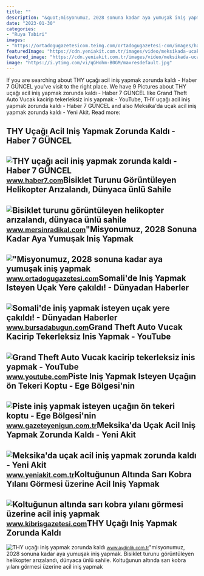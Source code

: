 ```yaml
---
title: ""
description: "&quot;misyonumuz, 2028 sonuna kadar aya yumuşak iniş yapmak"
date: "2023-01-30"
categories:
- "Ruya Tabiri"
images:
- "https://ortadogugazetesicom.teimg.com/ortadogugazetesi-com/images/haberler/2021/03/tua-baskani-yildirim-misyonumuz-2028-sonuna-kadar-aya-yumusak-inis-yapmak_1e24c.jpg"
featuredImage: "https://cdn.yeniakit.com.tr/images/video/meksikada-ucak-acil-inis-yapmak-zorunda-h1658291248.jpg"
featured_image: "https://cdn.yeniakit.com.tr/images/video/meksikada-ucak-acil-inis-yapmak-zorunda-h1658291248.jpg"
image: "https://i.ytimg.com/vi/qGHohm-B0GM/maxresdefault.jpg"
---
```


If you are searching about THY uçağı acil iniş yapmak zorunda kaldı - Haber 7 GÜNCEL you've visit to the right place. We have 9 Pictures about THY uçağı acil iniş yapmak zorunda kaldı - Haber 7 GÜNCEL like Grand Theft Auto Vucak kacirip tekerleksiz inis yapmak - YouTube, THY uçağı acil iniş yapmak zorunda kaldı - Haber 7 GÜNCEL and also Meksika'da uçak acil iniş yapmak zorunda kaldı - Yeni Akit. Read more:

THY Uçağı Acil Iniş Yapmak Zorunda Kaldı - Haber 7 GÜNCEL
---------------------------------------------------------

 ![THY uçağı acil iniş yapmak zorunda kaldı - Haber 7 GÜNCEL](https://i20.haber7.net/resize/1280x720/haber/haber7/photos/thy_ucagi_acil_inis_yapmak_zorunda_kaldi_1431292623_6736.jpg) <small>www.haber7.com</small>Bisiklet Turunu Görüntüleyen Helikopter Arızalandı, Dünyaca ünlü Sahile
-----------------------------------------------------------------------

 ![Bisiklet turunu görüntüleyen helikopter arızalandı, dünyaca ünlü sahile](https://www.mersinradikal.com/images/haberler/2022/02/bisiklet_turunu_goruntuleyen_helikopter_arizalandi_dunyaca_unlu_sahile_inis_yapmak_zorunda_kaldi.jpg) <small>www.mersinradikal.com</small>"Misyonumuz, 2028 Sonuna Kadar Aya Yumuşak Iniş Yapmak
------------------------------------------------------

 !["Misyonumuz, 2028 sonuna kadar aya yumuşak iniş yapmak](https://ortadogugazetesicom.teimg.com/ortadogugazetesi-com/images/haberler/2021/03/tua-baskani-yildirim-misyonumuz-2028-sonuna-kadar-aya-yumusak-inis-yapmak_1e24c.jpg) <small>www.ortadogugazetesi.com</small>Somali'de Iniş Yapmak Isteyen Uçak Yere çakıldı! - Dünyadan Haberler
--------------------------------------------------------------------

 ![Somali'de iniş yapmak isteyen uçak yere çakıldı! - Dünyadan Haberler](https://images.bursadabugun.com/haber/2022/07/18/1528814-somali-de-inis-yapmak-isteyen-ucak-yere-cakildi-62d55a256c224.jpg) <small>www.bursadabugun.com</small>Grand Theft Auto Vucak Kacirip Tekerleksiz Inis Yapmak - YouTube
----------------------------------------------------------------

 ![Grand Theft Auto Vucak kacirip tekerleksiz inis yapmak - YouTube](https://i.ytimg.com/vi/qGHohm-B0GM/maxresdefault.jpg) <small>www.youtube.com</small>Piste Iniş Yapmak Isteyen Uçağın ön Tekeri Koptu - Ege Bölgesi'nin
------------------------------------------------------------------

 ![Piste iniş yapmak isteyen uçağın ön tekeri koptu - Ege Bölgesi'nin](https://gazeteyeniguncomtr.teimg.com/crop/1280x720/gazeteyenigun-com-tr/uploads/2022/07/piste-inis-yapmak-isteyen-ucagin-on-tekeri-koptu.jpg) <small>www.gazeteyenigun.com.tr</small>Meksika'da Uçak Acil Iniş Yapmak Zorunda Kaldı - Yeni Akit
----------------------------------------------------------

 ![Meksika'da uçak acil iniş yapmak zorunda kaldı - Yeni Akit](https://cdn.yeniakit.com.tr/images/video/meksikada-ucak-acil-inis-yapmak-zorunda-h1658291248.jpg) <small>www.yeniakit.com.tr</small>Koltuğunun Altında Sarı Kobra Yılanı Görmesi üzerine Acil Iniş Yapmak
---------------------------------------------------------------------

 ![Koltuğunun altında sarı kobra yılanı görmesi üzerine acil iniş yapmak](https://www.kibrisgazetesi.com/images/resize/100/600x315/haberler/2023/04/koltugunun_altinda_sari_kobra_yilani_gormesi_uzerine_acil_inis_yapmak_zorunda_kaldi_h148402_84d07.jpg) <small>www.kibrisgazetesi.com</small>THY Uçağı Iniş Yapmak Zorunda Kaldı
-----------------------------------

 ![THY uçağı iniş yapmak zorunda kaldı](https://img.aydinlik.com.tr/rcman/Cw1280h720q95gc/storage/files/images/2023/11/05/thy-ucagi-inis-yapmak-zorunda-kaldi-guc1.jpg) <small>www.aydinlik.com.tr</small>"misyonumuz, 2028 sonuna kadar aya yumuşak iniş yapmak. Bisiklet turunu görüntüleyen helikopter arızalandı, dünyaca ünlü sahile. Koltuğunun altında sarı kobra yılanı görmesi üzerine acil iniş yapmak
